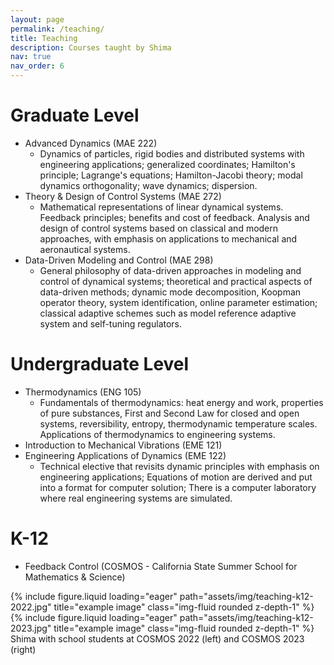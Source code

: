```yaml
---
layout: page
permalink: /teaching/
title: Teaching
description: Courses taught by Shima
nav: true
nav_order: 6
---
```


# Graduate Level
- Advanced Dynamics (MAE 222)
    - Dynamics of particles, rigid bodies and distributed systems with engineering applications; generalized coordinates; Hamilton's principle; Lagrange's equations; Hamilton-Jacobi theory; modal dynamics orthogonality; wave dynamics; dispersion.
- Theory & Design of Control Systems (MAE 272)
    - Mathematical representations of linear dynamical systems. Feedback principles; benefits and cost of feedback. Analysis and design of control systems based on classical and modern approaches, with emphasis on applications to mechanical and aeronautical systems.
- Data-Driven Modeling and Control (MAE 298)
    - General philosophy of data-driven approaches in modeling and control of dynamical systems; theoretical and practical aspects of data-driven methods; dynamic mode decomposition, Koopman operator theory, system identification, online parameter estimation; classical adaptive schemes such as model reference adaptive system and self-tuning regulators.

# Undergraduate Level
- Thermodynamics (ENG 105)
    - Fundamentals of thermodynamics: heat energy and work, properties of pure substances, First and Second Law for closed and open systems, reversibility, entropy, thermodynamic temperature scales. Applications of thermodynamics to engineering systems.
- Introduction  to Mechanical Vibrations (EME 121)
- Engineering Applications of Dynamics (EME 122)
    - Technical elective that revisits dynamic principles with emphasis on engineering applications; Equations of motion are derived and put into a format for computer solution; There is a computer laboratory where real engineering systems are simulated.

# K-12
- Feedback Control (COSMOS - California State Summer School for Mathematics & Science)
<div class="row">
    <div class="col-sm mt-3 mt-md-0">
        {% include figure.liquid loading="eager" path="assets/img/teaching-k12-2022.jpg" title="example image" class="img-fluid rounded z-depth-1" %}
    </div>
    <div class="col-sm mt-3 mt-md-0">
        {% include figure.liquid loading="eager" path="assets/img/teaching-k12-2023.jpg" title="example image" class="img-fluid rounded z-depth-1" %}
    </div>
</div>
<div class="caption">
    Shima with school students at COSMOS 2022 (left) and COSMOS 2023 (right)
</div>